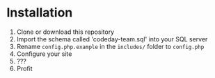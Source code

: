 # Installation
1. Clone or download this repository
2. Import the schema called 'codeday-team.sql' into your SQL server
3. Rename `config.php.example` in the `includes/` folder to `config.php`
4. Configure your site
5. ???
6. Profit
